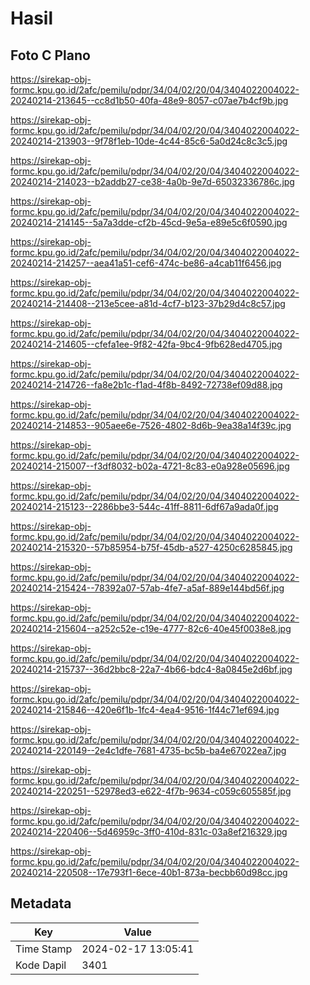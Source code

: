 # Hasil

## Foto C Plano

https://sirekap-obj-formc.kpu.go.id/2afc/pemilu/pdpr/34/04/02/20/04/3404022004022-20240214-213645--cc8d1b50-40fa-48e9-8057-c07ae7b4cf9b.jpg

https://sirekap-obj-formc.kpu.go.id/2afc/pemilu/pdpr/34/04/02/20/04/3404022004022-20240214-213903--9f78f1eb-10de-4c44-85c6-5a0d24c8c3c5.jpg

https://sirekap-obj-formc.kpu.go.id/2afc/pemilu/pdpr/34/04/02/20/04/3404022004022-20240214-214023--b2addb27-ce38-4a0b-9e7d-65032336786c.jpg

https://sirekap-obj-formc.kpu.go.id/2afc/pemilu/pdpr/34/04/02/20/04/3404022004022-20240214-214145--5a7a3dde-cf2b-45cd-9e5a-e89e5c6f0590.jpg

https://sirekap-obj-formc.kpu.go.id/2afc/pemilu/pdpr/34/04/02/20/04/3404022004022-20240214-214257--aea41a51-cef6-474c-be86-a4cab11f6456.jpg

https://sirekap-obj-formc.kpu.go.id/2afc/pemilu/pdpr/34/04/02/20/04/3404022004022-20240214-214408--213e5cee-a81d-4cf7-b123-37b29d4c8c57.jpg

https://sirekap-obj-formc.kpu.go.id/2afc/pemilu/pdpr/34/04/02/20/04/3404022004022-20240214-214605--cfefa1ee-9f82-42fa-9bc4-9fb628ed4705.jpg

https://sirekap-obj-formc.kpu.go.id/2afc/pemilu/pdpr/34/04/02/20/04/3404022004022-20240214-214726--fa8e2b1c-f1ad-4f8b-8492-72738ef09d88.jpg

https://sirekap-obj-formc.kpu.go.id/2afc/pemilu/pdpr/34/04/02/20/04/3404022004022-20240214-214853--905aee6e-7526-4802-8d6b-9ea38a14f39c.jpg

https://sirekap-obj-formc.kpu.go.id/2afc/pemilu/pdpr/34/04/02/20/04/3404022004022-20240214-215007--f3df8032-b02a-4721-8c83-e0a928e05696.jpg

https://sirekap-obj-formc.kpu.go.id/2afc/pemilu/pdpr/34/04/02/20/04/3404022004022-20240214-215123--2286bbe3-544c-41ff-8811-6df67a9ada0f.jpg

https://sirekap-obj-formc.kpu.go.id/2afc/pemilu/pdpr/34/04/02/20/04/3404022004022-20240214-215320--57b85954-b75f-45db-a527-4250c6285845.jpg

https://sirekap-obj-formc.kpu.go.id/2afc/pemilu/pdpr/34/04/02/20/04/3404022004022-20240214-215424--78392a07-57ab-4fe7-a5af-889e144bd56f.jpg

https://sirekap-obj-formc.kpu.go.id/2afc/pemilu/pdpr/34/04/02/20/04/3404022004022-20240214-215604--a252c52e-c19e-4777-82c6-40e45f0038e8.jpg

https://sirekap-obj-formc.kpu.go.id/2afc/pemilu/pdpr/34/04/02/20/04/3404022004022-20240214-215737--36d2bbc8-22a7-4b66-bdc4-8a0845e2d6bf.jpg

https://sirekap-obj-formc.kpu.go.id/2afc/pemilu/pdpr/34/04/02/20/04/3404022004022-20240214-215846--420e6f1b-1fc4-4ea4-9516-1f44c71ef694.jpg

https://sirekap-obj-formc.kpu.go.id/2afc/pemilu/pdpr/34/04/02/20/04/3404022004022-20240214-220149--2e4c1dfe-7681-4735-bc5b-ba4e67022ea7.jpg

https://sirekap-obj-formc.kpu.go.id/2afc/pemilu/pdpr/34/04/02/20/04/3404022004022-20240214-220251--52978ed3-e622-4f7b-9634-c059c605585f.jpg

https://sirekap-obj-formc.kpu.go.id/2afc/pemilu/pdpr/34/04/02/20/04/3404022004022-20240214-220406--5d46959c-3ff0-410d-831c-03a8ef216329.jpg

https://sirekap-obj-formc.kpu.go.id/2afc/pemilu/pdpr/34/04/02/20/04/3404022004022-20240214-220508--17e793f1-6ece-40b1-873a-becbb60d98cc.jpg


## Metadata

| Key        | Value               |
| ---------- | ------------------- |
| Time Stamp | 2024-02-17 13:05:41 |
| Kode Dapil | 3401                |



